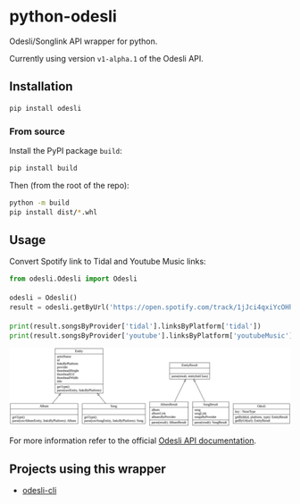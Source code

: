 # python-odesli

Odesli/Songlink API wrapper for python.

Currently using version `v1-alpha.1` of the Odesli API.

## Installation

```bash
pip install odesli
```

### From source

Install the PyPI package `build`:
```bash
pip install build
```

Then (from the root of the repo):
```bash
python -m build
pip install dist/*.whl
```

## Usage

Convert Spotify link to Tidal and Youtube Music links:
```python
from odesli.Odesli import Odesli

odesli = Odesli()
result = odesli.getByUrl('https://open.spotify.com/track/1jJci4qxiYcOHhQR247rEU')

print(result.songsByProvider['tidal'].linksByPlatform['tidal'])
print(result.songsByProvider['youtube'].linksByPlatform['youtubeMusic'])
```

<img alt="class diagram" src="resources/classes.png"/>

For more information refer to the official [Odesli API documentation](https://www.notion.so/API-d0ebe08a5e304a55928405eb682f6741).

## Projects using this wrapper

- [odesli-cli](https://github.com/fabian-thomas/odesli-cli)
